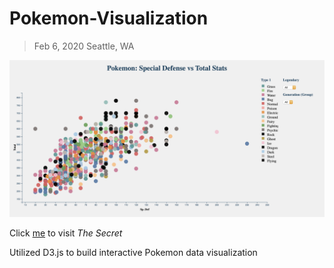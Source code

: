 # Pokemon-Visualization
> Feb 6, 2020
> Seattle, WA

![Home Page 1](./readme.png)

Click [me](https://lekhacminhphuong.github.io/Pokemon-Visualization/) to visit _The Secret_

Utilized D3.js to build interactive Pokemon data visualization
